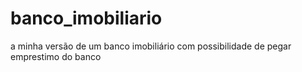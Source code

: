 # banco_imobiliario
a minha versão de um banco imobiliário com possibilidade de pegar emprestimo do banco
